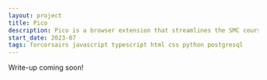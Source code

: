 ```yaml
---
layout: project
title: Pico
description: Pico is a browser extension that streamlines the SMC course selection process by adding critical course and professor data to the class search page.
start_date: 2023-07
tags: forcorsairs javascript typescript html css python postgresql
---
```


Write-up coming soon!